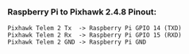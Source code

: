 ### Raspberry Pi to Pixhawk 2.4.8 Pinout:
```
Pixhawk Telem 2 Tx  -> Raspberry Pi GPIO 14 (TXD)
Pixhawk Telem 2 Rx  -> Raspberry Pi GPIO 15 (RXD)
Pixhawk Telem 2 GND -> Raspberry Pi GND
```
